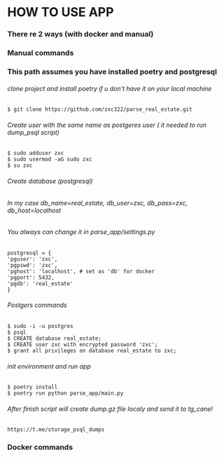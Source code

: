 # HOW TO USE APP

### There re 2 ways (with docker and manual)

### Manual commands

### This path assumes you have installed poetry and postgresql

###### clone project and install poetry if u don't have it on your local machine

    $ git clone https://github.com/zxc322/parse_real_estate.git


###### Create user with the same name as postgeres user ( it needed to run dump_psql script)

    $ sudo adduser zxc 
    $ sudo usermod -aG sudo zxc
    $ su zxc


###### Create database (postgresql)
###### In my case db_name=real_estate, db_user=zxc, db_pass=zxc, db_host=localhost
###### You always can change it in parse_app/settings.py

    postgresql = {
    'pguser': 'zxc',
    'pgpswd': 'zxc',
    'pghost': 'localhost', # set as 'db' for docker
    'pgport': 5432,
    'pgdb': 'real_estate'
    }

###### Postgers commands

    $ sudo -i -u postgres
    $ psql  
    $ CREATE database real_estate;
    $ CREATE user zxc with encrypted password 'zxc';
    $ grant all privileges on database real_estate to zxc;

###### init environment and run app

    $ poetry install
    $ poetry run python parse_app/main.py

###### After finish script will create dump.gz file localy and send it to tg_canel
    https://t.me/storage_psql_dumps


### Docker commands
